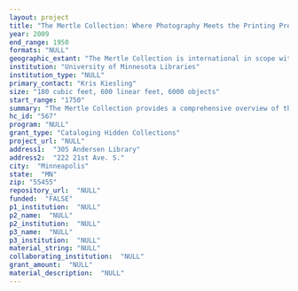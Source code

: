 ```yaml
--- 
layout: project 
title: "The Mertle Collection: Where Photography Meets the Printing Press"
year: 2009
end_range: 1950
formats: "NULL"
geographic_extant: "The Mertle Collection is international in scope with materials from the United States, Canada, Europe, India, and Japan."
institution: "University of Minnesota Libraries"
institution_type: "NULL"
primary_contact: "Kris Kiesling"
size: "180 cubic feet, 600 linear feet, 6000 objects"
start_range: "1750"
summary: "The Mertle Collection provides a comprehensive overview of the evolution of photomechanics, the processes and production methods that not only revolutionized printing but, more importantly, brought the visual world onto the printed page. It includes archival materials dating from the 18th to mid-20th century, photographs, correspondence, technical notes, printing plates, cameras, drawings, cabinet cards, stamps, and ephemera. Holdings that will be of exceptional interest: William Fox-Talbot’s The Pencil of Nature (1844), the first book illustrated with tipped-in original photographs; “Shantytown,” the first reproduction of a photograph with a full tonal range in a newspaper (New York Daily Graphic, March 4, 1880); Original prints of Edweard Muybridge’s studies on animal and human locomotion (1870-1880); Researches on Light by Robert Hunt (1844), first book devoted exclusively to photochemistry; Scrapbooks of Frederic Ives, the inventor who received a patent for the half-tone letterpress; The important 2nd edition of Sir Isaac Newton’s Optiks (1718); A copy of Julia Margaret Cameron’s miniature edition of Tennyson’s Idylls of the King, (1875) one of only four known to exist; and Other noteworthy items: specimen reproductions by Karel Klic, inventor of rotogravure; records of Max Levy, pioneer of halftone screens; correspondence between inventors; and pencil sketches of dot formations by the halftone researcher Arthur Fruwith."
hc_id: "567"
program: "NULL"
grant_type: "Cataloging Hidden Collections"
project_url: "NULL"
address1:  "305 Andersen Library"
address2:  "222 21st Ave. S."
city:  "Minneapolis"
state:  "MN"
zip: "55455"
repository_url:  "NULL"
funded:  "FALSE"
p1_institution:  "NULL"
p2_name:  "NULL"
p2_institution:  "NULL"
p3_name:  "NULL"
p3_institution:  "NULL"
material_string: "NULL"
collaborating_institution:  "NULL"
grant_amount:  "NULL"
material_description:  "NULL"
---
```

